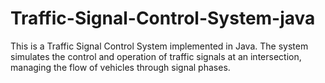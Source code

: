 # Traffic-Signal-Control-System-java

This is a Traffic Signal Control System implemented in Java. The system simulates the control and operation of traffic signals at an intersection, managing the flow of vehicles through signal phases.
